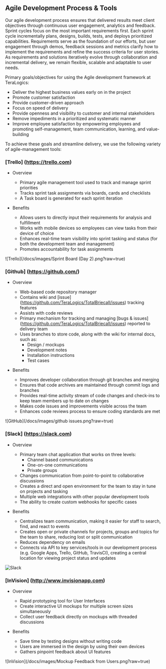 ## Agile Development Process & Tools

Our agile development process ensures that delivered results meet client objectives through continuous user engagement, analytics and feedback. Sprint cycles focus on the most important requirements first. Each sprint cycle incrementally plans, designs, builds, tests, and deploys prioritized capabilities. Requirements serve as the foundation of our efforts, but user engagement through demos, feedback sessions and metrics clarify how to implement the requirements and refine the success criteria for user stories. As requirements and solutions iteratively evolve through collaboration and incremental delivery, we remain flexible, scalable and adaptable to user needs. 

Primary goals/objectives for using the Agile development framework at TeraLogics:

- Deliver the highest business values early on in the project
- Promote customer satisfaction
- Provide customer-driven approach
- Focus on speed of delivery
- Provide openness and visibility to customer and internal stakeholders
- Remove impediments in a prioritized and systematic manner
- Improve employee satisfaction by empowering employees and promoting self-management, team communication, learning, and value-building

To achieve these goals and streamline delivery, we use the following variety of agile-management tools:

### [Trello] (https://trello.com)
 - Overview
   - Primary agile management tool used to track and manage sprint priorities  
   - Tracks sprint task assignments via boards, cards and checklists
   - A Task board is generated for each sprint iteration  

 - Benefits  
   - Allows users to directly input their requirements for analysis and fulfillment
   - Works with mobile devices so employees can view tasks from their device of choice
   - Enhances real-time team visibility into sprint tasking and status (for both the development team and management)
   - Promotes accountability for task assignments 

![Trello](/docs/images/Sprint Board (Day 2).png?raw=true)

### [Github] (https://github.com/)
 - Overview
   - Web-based code repository manager
   - Contains wiki and [issue] (https://github.com/TeraLogics/TotalBriecall/issues) tracking features
   - Assists with code reviews
   - Primary mechanism for tracking and managing [bugs & issues] (https://github.com/TeraLogics/TotalBriecall/issues) reported to delivery team 
   - Uses branches to store code, along with the wiki for internal docs, such as:
     - Design / mockups
     - Development notes
     - Installation instructions
     - Test cases

 - Benefits
   - Improves developer collaboration through git branches and merging
   - Ensures that code archives are maintained through commit logs and branches
   - Provides real-time activity stream of code changes and check-ins to keep team members up to date on changes
   - Makes code issues and improvements visible across the team
   - Enhances code reviews process to ensure coding standards are met

![GitHub](/docs/images/github issues.png?raw=true)

### [Slack] (https://slack.com)
 - Overview
   - Primary team chat application that works on three levels:  
     - Channel based communications
     - One-on-one communications
     - Private groups
   - Changes communication from point-to-point to collaborative discussions
   - Creates a direct and open environment for the team to stay in tune on projects and tasking
   - Multiple web integrations with other popular development tools
   - The ability to create custom webhooks for specific cases

 - Benefits
   - Centralizes team communication, making it easier for staff to search, find, and react to events
   - Creates open or private channels for projects, groups and topics for the team to share, reducing lost or split communication 
   - Reduces dependency on emails
   - Connects via API to key services/tools in our development process (e.g. Google Apps, Trello, GitHub, TravisCI), creating a central location for viewing project status and updates
 
![Slack](/docs/images/Slack.png?raw=true)
  
### [InVision] (http://www.invisionapp.com)
 - Overview 
   - Rapid prototyping tool for User Interfaces
   - Create interactive UI mockups for multiple screen sizes simultaneously
   - Collect user feedback directly on mockups with threaded discussions
 
 - Benefits 
   - Save time by testing designs without writing code
   - Users are immersed in the design by using their own devices
   - Gathers pinpoint feedback about UI features

![InVision](/docs/images/Mockup Feedback from Users.png?raw=true)

